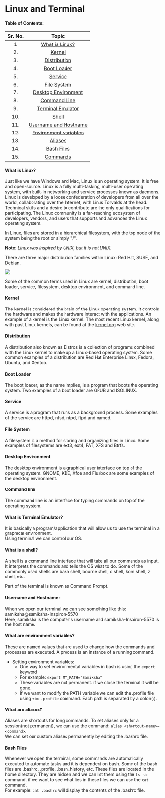 # Linux and Terminal

#### Table of Contents:

| Sr. No. | Topic                      
|:-------:|:-------------:        
| 1       | <a href="https://github.com/samikshakute/Linux-and-Terminal#what-is-linux">What is Linux?</a>        
| 2.      | <a href="https://github.com/samikshakute/Linux-and-Terminal#kernel">Kernel</a>                
| 3.      | <a href="https://github.com/samikshakute/Linux-and-Terminal#distribution">Distribution</a>          
| 4.      | <a href="https://github.com/samikshakute/Linux-and-Terminal#boot-loader">Boot Loader</a>           
| 5.      | <a href="https://github.com/samikshakute/Linux-and-Terminal#service">Service</a>               
| 6.      | <a href="https://github.com/samikshakute/Linux-and-Terminal#file-system">File System</a>           
| 7.      | <a href="https://github.com/samikshakute/Linux-and-Terminal#desktop-environment">Desktop Environment</a>   
| 8.      | <a href="https://github.com/samikshakute/Linux-and-Terminal#command-line">Command Line</a>          
| 9.      | <a href="https://github.com/samikshakute/Linux-and-Terminal#what-is-terminal-emulator">Terminal Emulator</a>     
| 10.     | <a href="https://github.com/samikshakute/Linux-and-Terminal#what-is-a-shell">Shell</a>                 
| 11.     | <a href="https://github.com/samikshakute/Linux-and-Terminal#username-and-hostname">Username and Hostname</a>                                                 
| 12.     | <a href="https://github.com/samikshakute/Linux-and-Terminal#what-are-environment-variables">Environment variables</a>                                                                                     
| 13.     | <a href="https://github.com/samikshakute/Linux-and-Terminal#what-are-aliases">Aliases</a>                                                                                                   
| 14.     | <a href="https://github.com/samikshakute/Linux-and-Terminal#bash-files">Bash Files</a>                                                                                                
| 15.     | <a href="https://github.com/samikshakute/Linux-and-Terminal/tree/main/commands">Commands</a>              





#### What is Linux?
Just like we have Windows and Mac, Linux is an operating system. It is free and open-source.
Linux is a fully multi-tasking, multi-user operating system, with built-in networking and service processes known as daemons.
Linux is developed by a loose confederation of developers from all over the world, collaborating over the Internet, with Linus Torvalds at the head. Technical skills and a desire to contribute are the only qualifications for participating.
The Linux community is a far-reaching ecosystem of developers, vendors, and users that supports and advances the Linux operating system.

In Linux, files are stored in a hierarchical filesystem, with the top node of the system being the root or simply "/".

**Note**: *Linux was inspired by UNIX, but it is not UNIX.*

There are three major distribution families within Linux: Red Hat, SUSE, and Debian. 

<img src="https://courses.edx.org/assets/courseware/v1/1d8c97abd237dcd44a5fe5464f6521ac/asset-v1:LinuxFoundationX+LFS101x+2T2021+type@asset+block/chapter01_The_Linux_Kernel_Distribution_Families_and_Individual_Distributions.png">

Some of the common terms used in Linux are kernel, distribution, boot loader, service, filesystem, desktop environment, and command line.
#### Kernel
The kernel is considered the brain of the Linux operating system. It controls the hardware and makes the hardware interact with the applications. An example of a kernel is the Linux kernel. The most recent Linux kernel, along with past Linux kernels, can be found at the <a href="https://kernel.org/">kernel.org</a> web site.

#### Distribution
A distribution also known as Distros is a collection of programs combined with the Linux kernel to make up a Linux-based operating system. Some common examples of a distribution are Red Hat Enterprise Linux, Fedora, Ubuntu, and Gentoo.

#### Boot Loader
The boot loader, as the name implies, is a program that boots the operating system. Two examples of a boot loader are GRUB and ISOLINUX.

#### Service
A service is a program that runs as a background process. Some examples of the service are httpd, nfsd, ntpd, ftpd and named.

#### File System
A filesystem is a method for storing and organizing files in Linux. Some examples of filesystems are ext3, ext4, FAT, XFS and Btrfs.

#### Desktop Environment
The desktop environment is a graphical user interface on top of the operating system. GNOME, KDE, Xfce and Fluxbox are some examples of the desktop environment.

#### Command line
The command line is an interface for typing commands on top of the operating system.

#### What is Terminal Emulator?
It is basically a program/application that will allow us to use the terminal in a graphical environment. </br>
Using terminal we can control our OS.

#### What is a shell?
A shell is a command line interface that will take all our commands as input. It interprets the commands and tells the OS what to do. Some of the commonly used shells are bash shell, bourne shell, c shell, korn shell, z shell, etc. </br>

Part of the terminal is known as Command Prompt.

#### Username and Hostname:
When we open our terminal we can see something like this: samiksha@samiksha-Inspiron-5570 </br>
Here, samiksha is the computer's username and samiksha-Inspiron-5570 is the host name.

#### What are environment variables?
These are named values that are used to change how the commands and processes are executed. 
A process is an instance of a running command.
  - Setting environment variables:
    - One way to set environmental variables in bash is using the `export` keyword </br>
    - For example: `export MY_PATH="Samiksha"`
    - These variables are not permanent. if we close the terminal it will be gone.
    - If we want to modify the PATH variable we can edit the .profile file using `vim .profile` command. Each path is separated by a colon(:).

#### What are aliases?
Aliases are shortcuts for long commands. To set aliases only for a session(not permanent), we can use the command: `alias <shortcut-name>=<command>`.<br>
We can set our custom aliases permanently by editing the .bashrc file.

#### Bash Files
Whenever we open the terminal, some commands are automatically executed to automate tasks and it is dependent on bash.
Some of the bash files are .bashrc, .profile, .bash_history, etc. These files are located in the home directory. They are hidden and we can list them using the `ls -a` command. if we want to see what lies in these files we can use the `cat` command. </br>
For example: `cat .bashrc` will display the contents of the .bashrc file.
